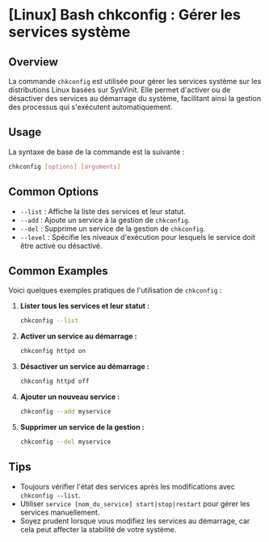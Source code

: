 # [Linux] Bash chkconfig : Gérer les services système

## Overview
La commande `chkconfig` est utilisée pour gérer les services système sur les distributions Linux basées sur SysVinit. Elle permet d'activer ou de désactiver des services au démarrage du système, facilitant ainsi la gestion des processus qui s'exécutent automatiquement.

## Usage
La syntaxe de base de la commande est la suivante :

```bash
chkconfig [options] [arguments]
```

## Common Options
- `--list` : Affiche la liste des services et leur statut.
- `--add` : Ajoute un service à la gestion de `chkconfig`.
- `--del` : Supprime un service de la gestion de `chkconfig`.
- `--level` : Spécifie les niveaux d'exécution pour lesquels le service doit être activé ou désactivé.

## Common Examples
Voici quelques exemples pratiques de l'utilisation de `chkconfig` :

1. **Lister tous les services et leur statut :**
   ```bash
   chkconfig --list
   ```

2. **Activer un service au démarrage :**
   ```bash
   chkconfig httpd on
   ```

3. **Désactiver un service au démarrage :**
   ```bash
   chkconfig httpd off
   ```

4. **Ajouter un nouveau service :**
   ```bash
   chkconfig --add myservice
   ```

5. **Supprimer un service de la gestion :**
   ```bash
   chkconfig --del myservice
   ```

## Tips
- Toujours vérifier l'état des services après les modifications avec `chkconfig --list`.
- Utiliser `service [nom_du_service] start|stop|restart` pour gérer les services manuellement.
- Soyez prudent lorsque vous modifiez les services au démarrage, car cela peut affecter la stabilité de votre système.